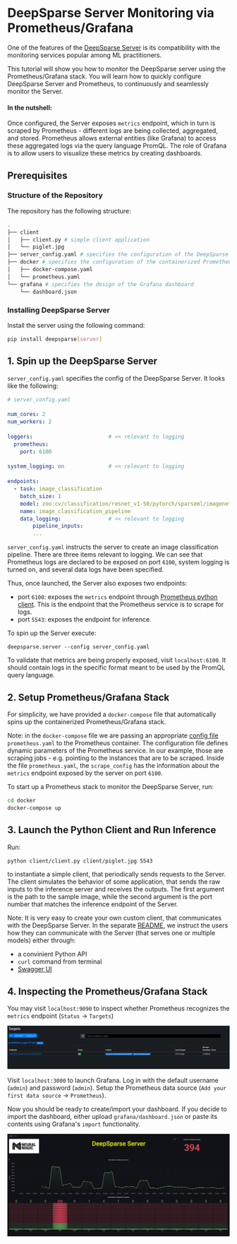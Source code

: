# DeepSparse Server Monitoring via Prometheus/Grafana

One of the features of the [DeepSparse Server](https://github.com/neuralmagic/deepsparse/tree/main/src/deepsparse/server) is its compatibility with the monitoring services popular among ML practitioners. 

This tutorial will show you how to monitor the DeepSparse server using the Prometheus/Grafana stack.
You will learn how to quickly configure DeepSparse Server and Prometheus, to continuously and seamlessly monitor the Server.

#### In the nutshell: 
Once configured, the Server exposes `metrics` endpoint, which in turn is scraped by Prometheus - different logs are being collected, aggregated, and stored. 
Prometheus allows external entities (like Grafana) to access these aggregated logs via the query language PromQL. 
The role of Grafana is to allow users to visualize these metrics by creating dashboards.

## Prerequisites
### Structure of the Repository
The repository has the following structure:

```bash
.
├── client 
│   ├── client.py # simple client application
│   └── piglet.jpg 
├── server_config.yaml # specifies the configuration of the DeepSparse server
├── docker # specifies the configuration of the containerized Prometheus/Grafana stack
│   ├── docker-compose.yaml
│   └── prometheus.yaml
└── grafana # specifies the design of the Grafana dashboard
    └── dashboard.json
```
### Installing DeepSparse Server

Install the server using the following command:

```bash
pip install deepsparse[server]
```

## 1. Spin up the DeepSparse Server

`server_config.yaml` specifies the config of the DeepSparse Server. It looks like the following:

```yaml
# server_config.yaml

num_cores: 2
num_workers: 2

loggers:                        # << relevant to logging
  prometheus:           
    port: 6100
    
system_logging: on              # << relevant to logging

endpoints:
  - task: image_classification
    batch_size: 1
    model: zoo:cv/classification/resnet_v1-50/pytorch/sparseml/imagenet/pruned95_quant-none
    name: image_classification_pipeline
    data_logging:               # << relevant to logging
        pipeline_inputs:
        ...
```

`server_config.yaml` instructs the server to create an image classification pipeline. There are three items relevant to logging. We can see that Prometheus logs are declared to be exposed on port `6100`, system logging is turned on, and several data logs have been specified.

Thus, once launched, the Server also exposes two endpoints:
- port `6100`: exposes the `metrics` endpoint through [Prometheus python client](https://github.com/prometheus/client_python). This is the endpoint that the Prometheus service is to scrape for logs.
- port `5543`: exposes the endpoint for inference.

To spin up the Server execute:
```
deepsparse.server --config server_config.yaml
```

To validate that metrics are being properly exposed, visit `localhost:6100`. It should contain logs in the specific format meant to be used by the PromQL query language.

## 2. Setup Prometheus/Grafana Stack

For simplicity, we have provided a `docker-compose` file that automatically spins up the containerized Prometheus/Grafana stack.

Note: in the `docker-compose` file we are passing an appropriate [config file](https://prometheus.io/docs/prometheus/latest/configuration/configuration/) `prometheus.yaml` to the Prometheus container.
The configuration file defines dynamic parameters of the Prometheus service. In our example, those are scraping jobs - e.g. pointing to the instances that are to be scraped.
Inside the file `prometheus.yaml`, the `scrape_config` has the information about the `metrics` endpoint exposed by the server on port `6100`.

To start up a Prometheus stack to monitor the DeepSparse Server, run:

```bash
cd docker
docker-compose up
```

## 3. Launch the Python Client and Run Inference

Run:

```bash
python client/client.py client/piglet.jpg 5543
```

to instantiate a simple client, that periodically sends requests to the Server. 
The client simulates the behavior of some application, that sends the raw inputs to the inference server and receives the outputs.
The first argument is the path to the sample image, while the second argument is the port number that matches the inference endpoint of the Server.

Note: It is very easy to create your own custom client, that communicates with the DeepSparse Server. 
In the separate [README](https://github.com/neuralmagic/deepsparse/tree/main/src/deepsparse/server),
we instruct the users how they can communicate with the Server (that serves one or multiple models) either through:
- a convinient Python API
- `curl` command from terminal
- [Swagger UI](https://swagger.io/tools/swagger-ui/)

## 4. Inspecting the Prometheus/Grafana Stack

You may visit `localhost:9090` to inspect whether Prometheus recognizes the `metrics` endpoint (`Status` -> `Targets`)

![img.png](images/img_1.png)

Visit `localhost:3000` to launch Grafana. Log in with the default username (`admin`) and password (`admin`). 
Setup the Prometheus data source (`Add your first data source` -> `Prometheus`). 

Now you should be ready to create/import your dashboard. If you decide to import the dashboard, either upload `grafana/dashboard.json` or 
paste its contents using Grafana's `import` functionality.

![img.png](images/img_2.png)



